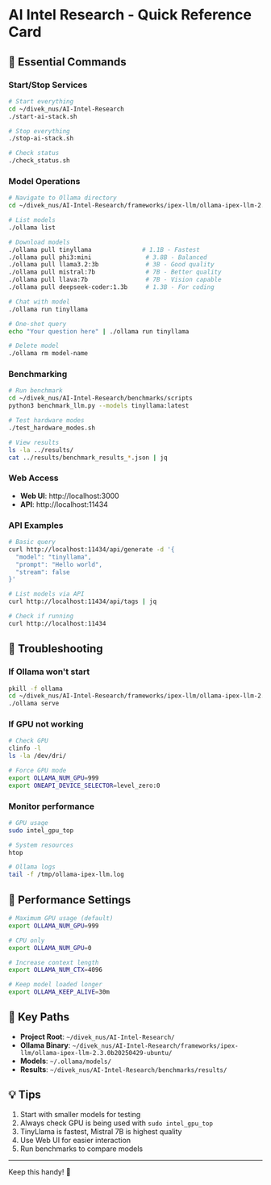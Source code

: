 # AI Intel Research - Quick Reference Card

## 🚀 Essential Commands

### Start/Stop Services
```bash
# Start everything
cd ~/divek_nus/AI-Intel-Research
./start-ai-stack.sh

# Stop everything  
./stop-ai-stack.sh

# Check status
./check_status.sh
```

### Model Operations
```bash
# Navigate to Ollama directory
cd ~/divek_nus/AI-Intel-Research/frameworks/ipex-llm/ollama-ipex-llm-2.3.0b20250429-ubuntu

# List models
./ollama list

# Download models
./ollama pull tinyllama              # 1.1B - Fastest
./ollama pull phi3:mini               # 3.8B - Balanced
./ollama pull llama3.2:3b             # 3B - Good quality
./ollama pull mistral:7b              # 7B - Better quality
./ollama pull llava:7b                # 7B - Vision capable
./ollama pull deepseek-coder:1.3b     # 1.3B - For coding

# Chat with model
./ollama run tinyllama

# One-shot query
echo "Your question here" | ./ollama run tinyllama

# Delete model
./ollama rm model-name
```

### Benchmarking
```bash
# Run benchmark
cd ~/divek_nus/AI-Intel-Research/benchmarks/scripts
python3 benchmark_llm.py --models tinyllama:latest

# Test hardware modes
./test_hardware_modes.sh

# View results
ls -la ../results/
cat ../results/benchmark_results_*.json | jq
```

### Web Access
- **Web UI**: http://localhost:3000
- **API**: http://localhost:11434

### API Examples
```bash
# Basic query
curl http://localhost:11434/api/generate -d '{
  "model": "tinyllama",
  "prompt": "Hello world",
  "stream": false
}'

# List models via API
curl http://localhost:11434/api/tags | jq

# Check if running
curl http://localhost:11434
```

## 🔧 Troubleshooting

### If Ollama won't start
```bash
pkill -f ollama
cd ~/divek_nus/AI-Intel-Research/frameworks/ipex-llm/ollama-ipex-llm-2.3.0b20250429-ubuntu
./ollama serve
```

### If GPU not working
```bash
# Check GPU
clinfo -l
ls -la /dev/dri/

# Force GPU mode
export OLLAMA_NUM_GPU=999
export ONEAPI_DEVICE_SELECTOR=level_zero:0
```

### Monitor performance
```bash
# GPU usage
sudo intel_gpu_top

# System resources
htop

# Ollama logs
tail -f /tmp/ollama-ipex-llm.log
```

## 🎯 Performance Settings

```bash
# Maximum GPU usage (default)
export OLLAMA_NUM_GPU=999

# CPU only
export OLLAMA_NUM_GPU=0

# Increase context length
export OLLAMA_NUM_CTX=4096

# Keep model loaded longer
export OLLAMA_KEEP_ALIVE=30m
```

## 📍 Key Paths
- **Project Root**: `~/divek_nus/AI-Intel-Research/`
- **Ollama Binary**: `~/divek_nus/AI-Intel-Research/frameworks/ipex-llm/ollama-ipex-llm-2.3.0b20250429-ubuntu/`
- **Models**: `~/.ollama/models/`
- **Results**: `~/divek_nus/AI-Intel-Research/benchmarks/results/`

## 💡 Tips
1. Start with smaller models for testing
2. Always check GPU is being used with `sudo intel_gpu_top`
3. TinyLlama is fastest, Mistral 7B is highest quality
4. Use Web UI for easier interaction
5. Run benchmarks to compare models

---
Keep this handy! 🎉